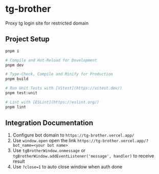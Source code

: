 # tg-brother

Proxy tg login site for restricted domain

## Project Setup

```sh
pnpm i

# Compile and Hot-Reload for Development
pnpm dev

# Type-Check, Compile and Minify for Production
pnpm build

# Run Unit Tests with [Vitest](https://vitest.dev/)
pnpm test:unit

# Lint with [ESLint](https://eslint.org/)
pnpm lint
```

## Integration Documentation

1. Configure bot domain to `https://tg-brother.vercel.app/`
2. Use `window.open` open the link `https://tg-brother.vercel.app/?bot_name=<your bot name>`
3. Use `tgBrotherWindow.onmessage` or `tgBrotherWindow.addEventListener('message', handler)` to receive result
4. Use `?close=1` to auto close window when auth done
